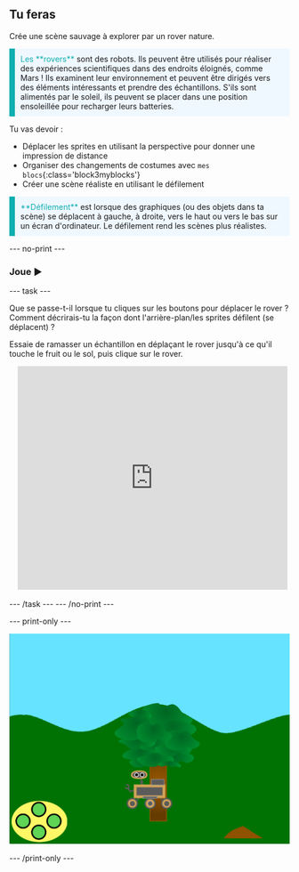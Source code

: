 ## Tu feras

Crée une scène sauvage à explorer par un rover nature.

<p style="border-left: solid; border-width:10px; border-color: #0faeb0; background-color: aliceblue; padding: 10px;">
<span style="color: #0faeb0">Les **rovers**</span> sont des robots. Ils peuvent être utilisés pour réaliser des expériences scientifiques dans des endroits éloignés, comme Mars !  Ils examinent leur environnement et peuvent être dirigés vers des éléments intéressants et prendre des échantillons. S'ils sont alimentés par le soleil, ils peuvent se placer dans une position ensoleillée pour recharger leurs batteries.
</p>

Tu vas devoir :
+ Déplacer les sprites en utilisant la perspective pour donner une impression de distance
+ Organiser des changements de costumes avec `mes blocs`{:class='block3myblocks'}
+ Créer une scène réaliste en utilisant le défilement


<p style="border-left: solid; border-width:10px; border-color: #0faeb0; background-color: aliceblue; padding: 10px;">
<span style="color: #0faeb0">**Défilement**</span> est lorsque des graphiques (ou des objets dans ta scène) se déplacent à gauche, à droite, vers le haut ou vers le bas sur un écran d'ordinateur. Le défilement rend les scènes plus réalistes.
</p>

--- no-print ---

### Joue ▶️

--- task ---

<div style="display: flex; flex-wrap: wrap">
<div style="flex-basis: 175px; flex-grow: 1">  
Que se passe-t-il lorsque tu cliques sur les boutons pour déplacer le rover ? Comment décrirais-tu la façon dont l'arrière-plan/les sprites défilent (se déplacent) ?

Essaie de ramasser un échantillon en déplaçant le rover jusqu'à ce qu'il touche le fruit ou le sol, puis clique sur le rover.
</div>
<div class="scratch-preview" style="margin-left: 15px;">
  <iframe allowtransparency="true" width="485" height="402" src="https://scratch.mit.edu/projects/embed/551066826/?autostart=false" frameborder="0"></iframe>
</div>
</div>

--- /task --- --- /no-print ---

--- print-only ---

![Projet terminé](images/showcase-static.png)

--- /print-only ---
